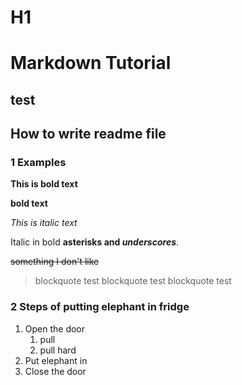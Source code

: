 # H1 
# Markdown Tutorial 
## test
## How to write readme file

### 1 Examples
**This is bold text** 

**bold text**

*This is italic text*

Italic in bold **asterisks and _underscores_**.

~~something I don't like~~
> blockquote test
> blockquote test
> blockquote test

### 2 Steps of putting elephant in fridge 
1. Open the door
    1. pull
    2. pull hard
3. Put elephant in
4. Close the door
